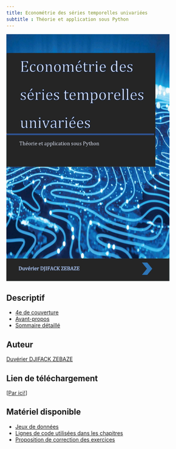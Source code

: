 ```yaml
---
title: Econométrie des séries temporelles univariées
subtitle : Théorie et application sous Python
---
```


<div>
<div class="column-left">
<p><img src="series_temps_univaries.jpg" height="650" width="430" alt="Couverture" /></p>
</div>


<div class="column-right">

<h2 id="descriptif">Descriptif</h2>
<ul>
<li><a href="quatrieme.pdf">4e de couverture</a></li>
<li><a href="avantpropos.pdf">Avant-propos</a></li>
<li><a href="tdm.pdf">Sommaire détaillé</a></li>
</ul>


<h2 id="auteurs">Auteur</h2>
<a href="https://perso.univ-rennes2.fr/pierre-andre.cornillon">Duvérier DJIFACK ZEBAZE</a>


<h2 id="boutique">Lien de téléchargement</h2>

[<a href="https://laboutique.edpsciences.fr/produit/1087/9782759821839/Regression%20avec%20R%20-%202e%20edition">Par ici!</a>]

<h2 id="matériel-disponible">Matériel disponible</h2>

<ul>
<li><a href="https://regression-avec-r.github.io/donnees.html">Jeux de données</a></li>
<li><a href="https://regression-avec-r.github.io/code.html">Lignes de code utilisées dans les chapitres </a></li>
<li><a href="https://regression-avec-r.github.io/correction_exo.html">Proposition de correction des exercices</a></li>
</ul>

</div>
</div>



